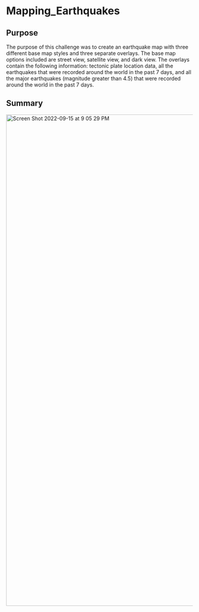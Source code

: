 # Mapping_Earthquakes
## Purpose
The purpose of this challenge was to create an earthquake map with three different base map styles and three separate overlays. The base map options included are street view, satellite view, and dark view. The overlays contain the following information: tectonic plate location data, all the earthquakes that were recorded around the world in the past 7 days, and all the major earthquakes (magnitude greater than 4.5) that were recorded around the world in the past 7 days.

## Summary
<img width="1327" alt="Screen Shot 2022-09-15 at 9 05 29 PM" src="https://user-images.githubusercontent.com/107584891/190548180-983bb45f-d114-45b5-9705-edb46aa35d86.png">
